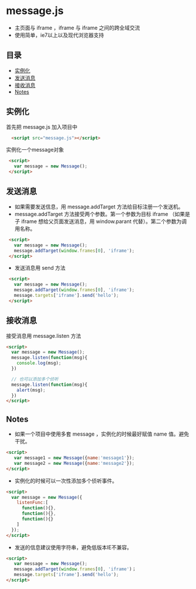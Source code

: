 # message.js
 - 主页面与 iframe ，iframe 与 iframe 之间的跨全域交流
 - 使用简单，ie7以上以及现代浏览器支持

## 目录
- [实例化](#实例化)
- [发送消息](#发送消息)
- [接收消息](#接收消息)
- [Notes](#Notes)

## 实例化
  首先把 message.js 加入项目中
```html
  <script src="message.js"></script>
```
  实例化一个message对象
```html
 <script>
   var message = new Message();
 </script>
```
## 发送消息
   - 如果需要发送信息，用 message.addTarget 方法给目标注册一个发送机。
   - message.addTarget 方法接受两个参数。第一个参数为目标 iframe （如果是子 iframe 想给父页面发送消息，用 window.parant 代替）。第二个参数为调用名称。
```html
 <script>
   var message = new Message();
   message.addTarget(window.frames[0], 'iframe');
 </script>
```
  - 发送消息用 send 方法
 
```html
 <script>
   var message = new Message();
   message.addTarget(window.frames[0], 'iframe');
   message.targets['iframe'].send('hello');
 </script>
```
## 接收消息
 接受消息用 message.listen 方法
 ```html
 <script>
   var message = new Message();
   message.listen(function(msg){
     console.log(msg);
   })

   // 也可以添加多个侦听
   message.listen(function(msg){
     alert(msg);
   })
 </script>
```
## Notes
 - 如果一个项目中使用多套 message ，实例化的时候最好赋值 name 值。避免干扰。
 
 ```html
 <script>
    var message1 = new Message({name:'message1'});
    var message2 = new Message({name:'message2'});
 </script>
 ```
 - 实例化的时候可以一次性添加多个侦听事件。
 
 ```html
 <script>
   var message = new Message({
     listenFunc:[
       function(){},
       function(){},
       function(){}
     ]
   });
 </script>
 ```
 - 发送的信息建议使用字符串，避免低版本IE不兼容。
  
 ```html
 <script>
    var message = new Message();
    message.addTarget(window.frames[0], 'iframe')；
    message.targets['iframe'].send('hello');
 </script>
 ```
 